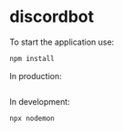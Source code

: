 # discordbot

To start the application use:

```sh
npm install
```

In production:

```sh

```

In development:

```sh
npx nodemon
```
